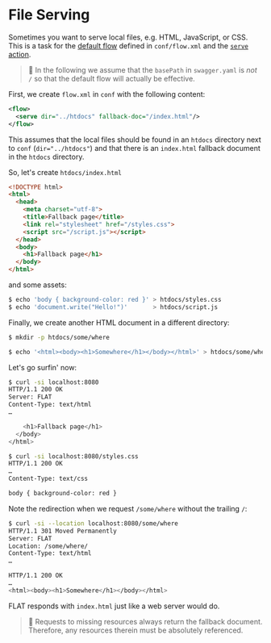 # File Serving

Sometimes you want to serve local files, e.g. HTML, JavaScript, or CSS. This is a task for the [default flow](/reference/OpenAPI/routing.md#default-flow) defined in `conf/flow.xml` and the [`serve` action](/reference/actions/serve.md).

> 📎
> In the following we assume that the `basePath` in `swagger.yaml` is *not* `/` so that
> the default flow will actually be effective.

First, we create `flow.xml` in `conf` with the following content:

```xml
<flow>
  <serve dir="../htdocs" fallback-doc="/index.html"/>
</flow>
```

This assumes that the local files should be found in an `htdocs` directory next to `conf` (`dir="../htdocs"`) and that there is an `index.html` fallback document in the `htdocs` directory.

So, let's create `htdocs/index.html`

```html
<!DOCTYPE html>
<html>
  <head>
    <meta charset="utf-8">
    <title>Fallback page</title>
    <link rel="stylesheet" href="/styles.css">
    <script src="/script.js"></script>
  </head>
  <body>
    <h1>Fallback page</h1>
  </body>
</html>
```

and some assets:

```bash
$ echo 'body { background-color: red }' > htdocs/styles.css
$ echo 'document.write("Hello!")'       > htdocs/script.js
```

Finally, we create another HTML document in a different directory:

```bash
$ mkdir -p htdocs/some/where

$ echo '<html><body><h1>Somewhere</h1></body></html>' > htdocs/some/where/index.html
```

Let's go surfin' now:

```bash
$ curl -si localhost:8080
HTTP/1.1 200 OK
Server: FLAT
Content-Type: text/html
…

    <h1>Fallback page</h1>
  </body>
</html>

$ curl -si localhost:8080/styles.css
HTTP/1.1 200 OK
…
Content-Type: text/css

body { background-color: red }
```

Note the redirection when we request `/some/where` without the trailing `/`:

```bash
$ curl -si --location localhost:8080/some/where
HTTP/1.1 301 Moved Permanently
Server: FLAT
Location: /some/where/
Content-Type: text/html
…

HTTP/1.1 200 OK
…
<html><body><h1>Somewhere</h1></body></html>
```

FLAT responds with `index.html` just like a web server would do.

> 📎
> Requests to missing resources always return the fallback document.
> Therefore, any resources therein must be absolutely referenced.
